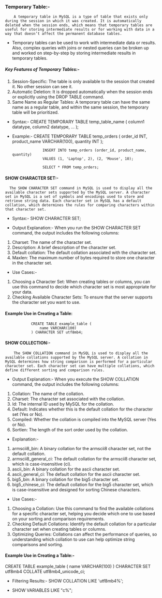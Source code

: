 ### Temporary Table:- 
        A temporary table in MySQL is a type of table that exists only during the session in which it was created. It is automatically deleted when the session ends, which means that temporary tables are useful for storing intermediate results or for working with data in a way that doesn’t affect the permanent database tables.

* Temporary tables can be used to work with intermediate data or results. Also, complex queries with joins or nested queries can be broken up and worked on step-by-step by storing intermediate results in temporary tables.

##### Key Features of Temporary Tables:-
1. Session-Specific: The table is only available to the session that created it. No other session can see it.
2. Automatic Deletion: It is dropped automatically when the session ends or explicitly using the DROP TABLE command.
3. Same Name as Regular Tables: A temporary table can have the same name as a regular table, and within the same session, the temporary table will be prioritized.

* Syntax:-
                   CREATE TEMPORARY TABLE temp_table_name (
                            column1 datatype,
                            column2 datatype,
                            ...
                        );

* Example:- 
                    CREATE TEMPORARY TABLE temp_orders (
                            order_id INT,
                            product_name VARCHAR(100),
                            quantity INT
                        );

                    INSERT INTO temp_orders (order_id, product_name, quantity)
                    VALUES (1, 'Laptop', 2), (2, 'Mouse', 10);

                    SELECT * FROM temp_orders;

#### SHOW CHARACTER SET:-
      The SHOW CHARACTER SET command in MySQL is used to display all the available character sets supported by the MySQL server. A character set in MySQL is a set of symbols and encodings used to store and retrieve string data. Each character set in MySQL has a default collation, which determines the rules for comparing characters within that character set.

* Syntax:- SHOW CHARACTER SET;

* Output Explanation:- 
When you run the SHOW CHARACTER SET command, the output includes the following columns:
1. Charset: The name of the character set.
2. Description: A brief description of the character set.
3. Default collation: The default collation associated with the character set.
4. Maxlen: The maximum number of bytes required to store one character in the character set.

* Use Cases:-
1. Choosing a Character Set: When creating tables or columns, you can use this command to decide which character set is most appropriate for your data.
2. Checking Available Character Sets: To ensure that the server supports the character set you want to use.

#### Example Use in Creating a Table:

                CREATE TABLE example_table (
                    name VARCHAR(100)
                ) CHARACTER SET utf8mb4;


#### SHOW COLLECTION:-
        The SHOW COLLATION command in MySQL is used to display all the available collations supported by the MySQL server. A collation in MySQL determines how string comparison is performed for a particular character set. Each character set can have multiple collations, which define different sorting and comparison rules.

* Output Explanation:-
When you execute the SHOW COLLATION command, the output includes the following columns:
1. Collation: The name of the collation.
2. Charset: The character set associated with the collation.
3. Id: The internal ID used by MySQL for the collation.
4. Default: Indicates whether this is the default collation for the character set (Yes or No).
5. Compiled: Whether the collation is compiled into the MySQL server (Yes or No).
6. Sortlen: The length of the sort order used by the collation.             

* Explanation:-
1. armscii8_bin: A binary collation for the armscii8 character set, not the default collation.
2. armscii8_general_ci: The default collation for the armscii8 character set, which is case-insensitive (ci).
3. ascii_bin: A binary collation for the ascii character set.
4. ascii_general_ci: The default collation for the ascii character set.
5. big5_bin: A binary collation for the big5 character set.
6. big5_chinese_ci: The default collation for the big5 character set, which is case-insensitive and designed for sorting Chinese characters.

* Use Cases:-
1. Choosing a Collation: Use this command to find the available collations for a specific character set, helping you decide which one to use based on your sorting and comparison requirements.
2. Checking Default Collations: Identify the default collation for a particular character set when creating tables or columns.
3. Optimizing Queries: Collations can affect the performance of queries, so understanding which collation to use can help optimize string comparisons and sorting.

#### Example Use in Creating a Table:-
CREATE TABLE example_table (
    name VARCHAR(100)
) CHARACTER SET utf8mb4 COLLATE utf8mb4_unicode_ci;


* Filtering Results:-
SHOW COLLATION LIKE 'utf8mb4%';

* SHOW VARIABLES LIKE "c%";
